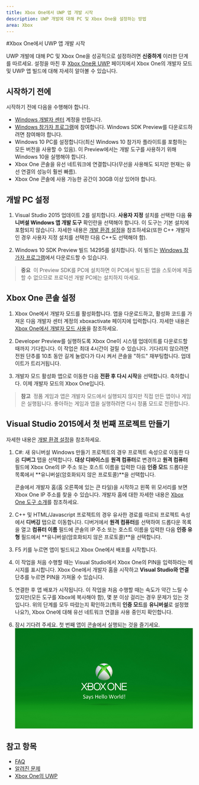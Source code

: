 ```yaml
---
title: Xbox One에서 UWP 앱 개발 시작
description: UWP 개발에 대해 PC 및 Xbox One을 설정하는 방법
area: Xbox
---
```


#Xbox One에서 UWP 앱 개발 시작

UWP 개발에 대해 PC 및 Xbox One을 성공적으로 설정하려면 **신중하게** 이러한 단계를 따르세요. 설정을 마친 후 [Xbox One용 UWP](index.md) 페이지에서 Xbox One의 개발자 모드 및 UWP 앱 빌드에 대해 자세히 알아볼 수 있습니다. 

## 시작하기 전에
시작하기 전에 다음을 수행해야 합니다.
-   [Windows 개발자 센터](https://dev.windows.com) 계정을 만듭니다.
-   [Windows 참가자 프로그램](https://insider.windows.com/)에 참여합니다. Windows SDK Preview를 다운로드하려면 참여해야 합니다.
-   Windows 10 PC를 설정합니다(최신 Windows 10 참가자 플라이트를 포함하는 모든 버전을 사용할 수 있음). 이 Preview에서는 개발 도구를 사용하기 위해 Windows 10을 실행해야 합니다. 
-   Xbox One 콘솔을 유선 네트워크에 연결합니다(무선을 사용해도 되지만 현재는 유선 연결의 성능이 훨씬 빠름).
- Xbox One 콘솔에 사용 가능한 공간이 30GB 이상 있어야 합니다.

## 개발 PC 설정
1.  Visual Studio 2015 업데이트 2를 설치합니다. **사용자 지정** 설치를 선택한 다음 **유니버설 Windows 앱 개발 도구** 확인란을 선택해야 합니다. 이 도구는 기본 설치에 포함되지 않습니다. 자세한 내용은 [개발 환경 설정](development-environment-setup.md)을 참조하세요(또한 C++ 개발자인 경우 사용자 지정 설치를 선택한 다음 C++도 선택해야 함).

2.  Windows 10 SDK Preview 빌드 14295를 설치합니다. 이 빌드는 [Windows 참가자 프로그램](http://go.microsoft.com/fwlink/p/?LinkId=780552)에서 다운로드할 수 있습니다.
  
  > **중요**&nbsp;&nbsp;이 Preview SDK를 PC에 설치하면 이 PC에서 빌드된 앱을 스토어에 제출할 수 없으므로 프로덕션 개발 PC에는 설치하지 마세요. 

## Xbox One 콘솔 설정
1.  Xbox One에서 개발자 모드를 활성화합니다. 앱을 다운로드하고, 활성화 코드를 가져온 다음 개발자 센터 계정의 xboxactivate 페이지에 입력합니다. 자세한 내용은 [Xbox One에서 개발자 모드 사용](devkit-activation.md)을 참조하세요. 

2.  Developer Preview를 실행하도록 Xbox One이 시스템 업데이트를 다운로드할 때까지 기다립니다. 이 작업은 최대 4시간이 걸릴 수 있습니다. 기다리지 않으려면 전원 단추를 10초 동안 길게 눌렀다가 다시 켜서 콘솔을 "하드" 재부팅합니다. 업데이트가 트리거됩니다.  

3.  개발자 모드 활성화 앱으로 이동한 다음 **전환 후 다시 시작**을 선택합니다. 축하합니다. 이제 개발자 모드의 Xbox One입니다.
  
  > **참고**&nbsp;&nbsp;정품 게임과 앱은 개발자 모드에서 실행되지 않지만 직접 만든 앱이나 게임은 실행됩니다. 좋아하는 게임과 앱을 실행하려면 다시 정품 모드로 전환합니다.

## Visual Studio 2015에서 첫 번째 프로젝트 만들기

자세한 내용은 [개발 환경 설정](development-environment-setup.md)을 참조하세요.

1.  C#: 새 유니버설 Windows 만들기 프로젝트의 경우 프로젝트 속성으로 이동한 다음 **디버그** 탭을 선택합니다. **대상 디바이스**를 **원격 컴퓨터**로 변경하고 **원격 컴퓨터** 필드에 Xbox One의 IP 주소 또는 호스트 이름을 입력한 다음 **인증 모드** 드롭다운 목록에서 **유니버설(암호화되지 않은 프로토콜)**을 선택합니다.   

    콘솔에서 개발자 홈(홈 오른쪽에 있는 큰 타일)을 시작하고 왼쪽 위 모서리를 보면 Xbox One IP 주소를 찾을 수 있습니다. 개발자 홈에 대한 자세한 내용은 [Xbox One 도구 소개](introduction-to-xbox-tools.md)를 참조하세요.  

2.  C++ 및 HTML/Javascript 프로젝트의 경우 유사한 경로를 따르되 프로젝트 속성에서 **디버깅** 탭으로 이동합니다. 디버거에서 **원격 컴퓨터**를 선택하여 드롭다운 목록을 열고 **컴퓨터 이름** 필드에 콘솔의 IP 주소 또는 호스트 이름을 입력한 다음 **인증 유형** 필드에서 **유니버설(암호화되지 않은 프로토콜)**을 선택합니다.
   
3.  F5 키를 누르면 앱이 빌드되고 Xbox One에서 배포를 시작합니다.
  
4.  이 작업을 처음 수행할 때는 Visual Studio에서 Xbox One의 PIN을 입력하라는 메시지를 표시합니다. Xbox One에서 개발자 홈을 시작하고 **Visual Studio와 연결** 단추를 누르면 PIN을 가져올 수 있습니다.
  
5.  연결한 후 앱 배포가 시작됩니다. 이 작업을 처음 수행할 때는 속도가 약간 느릴 수 있지만(모든 도구를 Xbox에 복사해야 함), 몇 분 이상 걸리는 경우 문제가 있는 것입니다. 위의 단계를 모두 따랐는지 확인하고(특히 **인증 모드**를 **유니버설**로 설정했나요?), Xbox One에 대해 유선 네트워크 연결을 사용 중인지 확인합니다.  

6. 잠시 기다려 주세요. 첫 번째 앱이 콘솔에서 실행되는 것을 즐기세요.  
   ![Hello World](images/getting-started-hello-world.png)
   

## 참고 항목  
- [FAQ](frequently-asked-questions.md)  
- [알려진 문제](known-issues.md)
- [Xbox One의 UWP](index.md)


<!--HONumber=Mar16_HO5-->


